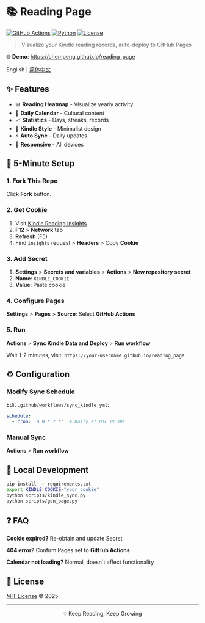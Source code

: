 # 📚 Reading Page

[![GitHub Actions](https://img.shields.io/badge/GitHub%20Actions-Automated-success?logo=github)](https://github.com/features/actions)
[![Python](https://img.shields.io/badge/Python-3.8+-blue.svg?logo=python)](https://www.python.org/)
[![License](https://img.shields.io/badge/License-MIT-green.svg)](LICENSE)

> Visualize your Kindle reading records, auto-deploy to GitHub Pages

🌐 **Demo**: https://chempeng.github.io/reading_page

English | [简体中文](README.md)

## ✨ Features

- 📊 **Reading Heatmap** - Visualize yearly activity
- 📅 **Daily Calendar** - Cultural content
- 📈 **Statistics** - Days, streaks, records
- 🎨 **Kindle Style** - Minimalist design
- ⚡ **Auto Sync** - Daily updates
- 📱 **Responsive** - All devices

## 🚀 5-Minute Setup

### 1. Fork This Repo

Click **Fork** button.

### 2. Get Cookie

1. Visit [Kindle Reading Insights](https://www.amazon.com/kindle/reading/insights)
2. **F12** > **Network** tab
3. **Refresh** (F5)
4. Find `insights` request > **Headers** > Copy **Cookie**

### 3. Add Secret

1. **Settings** > **Secrets and variables** > **Actions** > **New repository secret**
2. **Name**: `KINDLE_COOKIE`
3. **Value**: Paste cookie

### 4. Configure Pages

**Settings** > **Pages** > **Source**: Select **GitHub Actions**

### 5. Run

**Actions** > **Sync Kindle Data and Deploy** > **Run workflow**

Wait 1-2 minutes, visit: `https://your-username.github.io/reading_page`

## ⚙️ Configuration

### Modify Sync Schedule

Edit `.github/workflows/sync_kindle.yml`:

```yaml
schedule:
  - cron: '0 0 * * *'  # Daily at UTC 00:00
```

### Manual Sync

**Actions** > **Run workflow**

## 🔧 Local Development

```bash
pip install -r requirements.txt
export KINDLE_COOKIE="your_cookie"
python scripts/kindle_sync.py
python scripts/gen_page.py
```

## ❓ FAQ

**Cookie expired?** Re-obtain and update Secret

**404 error?** Confirm Pages set to **GitHub Actions**

**Calendar not loading?** Normal, doesn't affect functionality

## 📄 License

[MIT License](LICENSE) © 2025

---

<p align="center">
  💡 Keep Reading, Keep Growing
</p>
